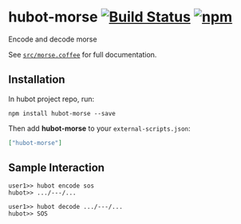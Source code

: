 # hubot-morse [![Build Status](https://img.shields.io/travis/hashashin/hubot-morse.svg?maxAge=2592000&style=flat-square)](https://travis-ci.org/catops/hubot-morse) [![npm](https://img.shields.io/npm/v/hubot-morse.svg?maxAge=2592000&style=flat-square)](https://www.npmjs.com/package/hubot-morse)

Encode and decode morse

See [`src/morse.coffee`](src/morse.coffee) for full documentation.

## Installation

In hubot project repo, run:

`npm install hubot-morse --save`

Then add **hubot-morse** to your `external-scripts.json`:

```json
["hubot-morse"]
```

## Sample Interaction

```
user1>> hubot encode sos
hubot>> .../---/...
```

```
user1>> hubot decode .../---/...
hubot>> SOS
```
